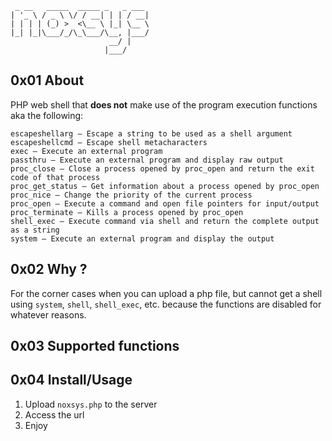 ```
 _ __   _____  _____ _   _ ___ 
| '_ \ / _ \ \/ / __| | | / __|
| | | | (_) >  <\__ \ |_| \__ \
|_| |_|\___/_/\_\___/\__, |___/
                      __/ |    
                     |___/     
```

## 0x01 About
PHP web shell that **does not** make use of the program execution functions aka the following:
```
escapeshellarg — Escape a string to be used as a shell argument
escapeshellcmd — Escape shell metacharacters
exec — Execute an external program
passthru — Execute an external program and display raw output
proc_close — Close a process opened by proc_open and return the exit code of that process
proc_get_status — Get information about a process opened by proc_open
proc_nice — Change the priority of the current process
proc_open — Execute a command and open file pointers for input/output
proc_terminate — Kills a process opened by proc_open
shell_exec — Execute command via shell and return the complete output as a string
system — Execute an external program and display the output
```

## 0x02 Why ?
For the corner cases when you can upload a php file, but cannot get a shell using `system`, `shell`, `shell_exec`, etc. because the functions are disabled for whatever reasons. 

## 0x03 Supported functions

## 0x04 Install/Usage
1. Upload `noxsys.php` to the server
2. Access the url
3. Enjoy


